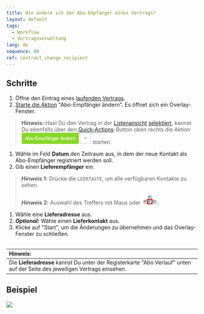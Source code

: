 ```yaml
---
title: Wie ändere ich den Abo-Empfänger eines Vertrags?
layout: default
tags:
  - Workflow
  - Vertragsverwaltung
lang: de
sequence: 80
ref: contract_change_recipient
---
```


## Schritte
1. Öffne den Eintrag eines [laufenden Vertrags](Vertrag_erfassen).
1. [Starte die Aktion](AktionStarten) "Abo-Empfänger ändern". Es öffnet sich ein Overlay-Fenster.
 >**Hinweis:** Hast Du den Vertrag in der [Listenansicht](Ansichten) [selektiert](AuswahlBelege), kannst Du ebenfalls über den [Quick-Actions](AktionStarten)-Button oben rechts die Aktion ![](assets/Abo-Empfaenger_aendern_button.png) starten.

1. Wähle im Feld **Datum** den Zeitraum aus, in dem der neue Kontakt als Abo-Empfänger registriert werden soll.
1. Gib einen **Lieferempfänger** ein.
 >**Hinweis 1:** Drücke die `LEERTASTE`, um alle verfügbaren Kontakte zu sehen.<br><br>
 >**Hinweis 2:** Auswahl des Treffers mit Maus oder ![](assets/Workflow_Auftrag_Bis_Rechnung_WebUI-73797.png).

1. Wähle eine **Lieferadresse** aus.
1. ***Optional:*** Wähle einen **Lieferkontakt** aus.
1. Klicke auf "Start", um die Änderungen zu übernehmen und das Overlay-Fenster zu schließen.
<br><br>

| **Hinweis:** |
| :- |
| Die **Lieferadresse** kannst Du unter der Registerkarte "Abo Verlauf" unten auf der Seite des jeweiligen Vertrags einsehen. |

## Beispiel
![](assets/Vertrag_Abo-Empfaenger_aendern.gif)
